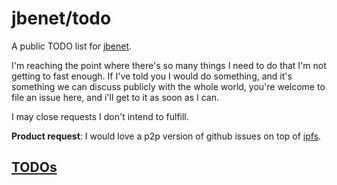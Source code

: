 # jbenet/todo

A public TODO list for [jbenet](github.com/jbenet).

I'm reaching the point where there's so many things I need to do that I'm not
getting to fast enough. If I've told you I would do something, and it's
something we can discuss publicly with the whole world, you're welcome
to file an issue here, and i'll get to it as soon as I can.

I may close requests I don't intend to fulfill.

**Product request**: I would love a p2p version of github issues on top of
[ipfs](http://ipfs.io).

## [TODOs](http://github.com/jbenet/todo/issues)
